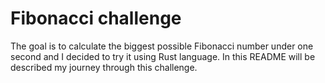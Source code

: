 # Fibonacci challenge
The goal is to calculate the biggest possible Fibonacci number under one second and I decided to try it using Rust language. In this README will be described my journey through this challenge. 
